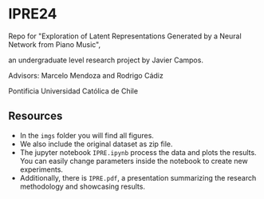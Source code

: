 # IPRE24
Repo for "Exploration of Latent Representations Generated by a Neural Network from Piano Music",

an undergraduate level research project by Javier Campos.

Advisors: Marcelo Mendoza and Rodrigo Cádiz

Pontificia Universidad Católica de Chile

## Resources
- In the `imgs` folder you will find all figures.
- We also include the original dataset as zip file.
- The jupyter notebook `IPRE.ipynb` process the data and plots the results. You can easily change parameters inside the notebook to create new experiments.
- Additionally, there is `IPRE.pdf`, a presentation summarizing the research methodology and showcasing results.

  

